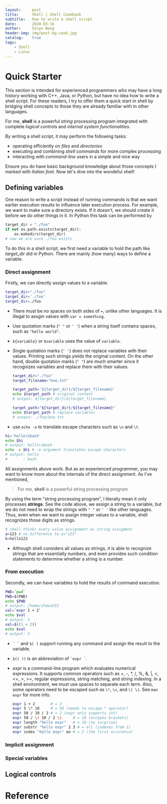 ```yaml
---
layout:     post
title:      Shell | Shell Cookbook
subtitle:   how to write a shell script
date:       2020-03-16
author:     Xinyu Wang
header-img: img/post-bg-cook.jpg
catalog:    true
tags:
    - Shell
    - Linux
---
```


<!--
<head>
    <script src="https://cdn.mathjax.org/mathjax/latest/MathJax.js?config=TeX-AMS-MML_HTMLorMML" type="text/javascript"></script>
    <script type="text/x-mathjax-config">
        MathJax.Hub.Config({
            tex2jax: {
            skipTags: ['script', 'noscript', 'style', 'textarea', 'pre'],
            inlineMath: [['$','$']]
            }
        });
    </script>
</head>
-->

# Quick Starter

This section is intended for experienced programmers who may have a long history working with C++, Java, or Python, but have no idea how to write a shell script. For these readers, I try to offer them a quick start in shell by bridging shell concepts to those they are already familiar with in other languages.

For me, **shell** is a powerful *string* processing program integrated with complete *logical controls* and *internal system functionalities*.

By writing a shell script, it may perform the following tasks:

- operating efficiently on *files* and *directories*
- executing and combining *shell commands* for more complex processing
- interacting with *command-line* users in a simple and nice way

Ensure you do have basic background knowledge about those concepts I marked with *Italian font*. Now let's dive into the wondeful shell!

## Defining variables

One reason to write a script instead of running commands is that we want earlier execution results to influence later execution process. For example, we want to make sure a directory exists. If it doesn't, we should create it before we do other things in it. In Python this task can be performed by

```python
target_dir = "./foo"
if not os.path.exists(target_dir):
    os.makedirs(target_dir)
# now we are sure ./foo exists
```

To do this in a shell script, we first need a variable to hold the path like *target_dir* did in Python. There are mainly (how many) ways to define a variable.

### Direct assignment

Firstly, we can directly assign values to a variable.

```bash
target_dir="./foo"
target_dir='./foo'
target_dir=./foo
```

- There must be no spaces on both sides of `=`, unlike other languages. It is illegal to assgin values with `var = something`.

- Use quotation marks (`" "` or `' '`) when a string itself contains spaces, such as `"hello world"`.

- `${variable}` or `$variable` uses the value of `variable`.

- Single quotation marks (`' '`) does not replace variables with their values. Printing such strings yields the original content. On the other hand, double quotation marks (`" "`) are much smarter since it recognizes variables and replace them with their values. 

  ```bash
  target_dir="./foo"
  target_filename="boo.txt"
  
  target_path='${target_dir}/${target_filename}'
  echo $target_path # original content
  # output: ${target_dir}/${target_filename}
  
  target_path="${target_dir}/${target_filename}"
  echo $target_path # replace variables
  # output: ./foo/boo.txt
  ```

-  use `echo -e` to translate escape characters such as `\n` and `\t`.

  ```bash
  hi='hello\nbash'
  echo $hi
  # output: hello\nbash
  echo -e $hi # -e argument translates escape characters
  # output: hello
  #       : bash
  ```

All assignments above work. But as an experienced programmer, you may want to know more about the internals of the direct assignment. As I've mentioned,

> For me, **shell** is a powerful string processing program

By using the term "string processing program", I literally mean it only processes **strings**. See the code above, we assign a string to a variable, but we do not need to wrap the strings with `" "` or `' '` like other languages. Thus, even when we want to assign integer values to a variable, shell recognizes those digits as strings.

```bash
# shell thinks every value assignment as string assigment
a=123 # no difference to a="123"
b=hello123
```

- Although shell considers all values as strings, it is able to recognize strings that are essentially numbers, and even provides such condition statements to determine whether a string is a number.

### From execution

Secondly, we can have variables to hold the results of command execution.

```bash
PWD=`pwd`
PWD=$(PWD)
echo $PWD
# output: /home/shawn233
val=`expr 1 + 2` 
echo $val
# output: 3
val=$((1 + 2))
echo $val
# output: 3
```

- `` ` ` `` and `$( )` support running any command and assign the result to the variable.

- `$(( ))` is an abbreviation of `` `expr ` ``.

- *expr* is a command-line program which evaluates numerical expressions. It supports common operators such as +, -, \*, /, %, &, |, <, <=, >, >=, regular expressions, string matching, and string indexing. In a shell environment, we must use spaces to separate each term. Also, some operators need to be escaped such as `\*`, `\<`, and `\( \)`. See `man expr` for more info.

  ```bash
  expr 1 + 2       # = 3
  expr 5 \* 10     # = 50 (needs to escape * operator)
  expr 50 / 10 / 2 # = 2 (expr only supports int)
  expr 50 / \( 10 / 2 \)     # = 10 (escapes brackets)
  expr length "hello expr"   # = 10 (no surprise)
  expr substr "hello expr" 2 3 # = ell (indexes from 1)
  expr index "hello expr" eo # = 2 (the first occurence)
  ```

### Implicit assignment

### Special variables

## Logical controls

# Reference



